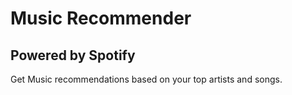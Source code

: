 # Music Recommender

## Powered by Spotify

Get Music recommendations based on your top artists and songs.
